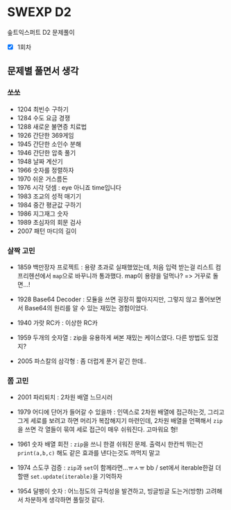 # SWEXP D2

솦트익스퍼트 D2 문제풀이

- [x] 1회차

## 문제별 풀면서 생각

### 쏘쏘

- 1204 최빈수 구하기
- 1284 수도 요금 경쟁
- 1288 새로운 불면증 치료법
- 1926 간단한 369게임
- 1945 간단한 소인수 분해
- 1946 간단한 압축 풀기
- 1948 날짜 계산기
- 1966 숫자를 정렬하자
- 1970 쉬운 거스름돈
- 1976 시각 덧셈 : eye 아니죠 time입니다
- 1983 조교의 성적 매기기
- 1984 중간 평균값 구하기
- 1986 지그재그 숫자
- 1989 초심자의 회문 검사
- 2007 패턴 마디의 길이

### 살짝 고민

- 1859 백만장자 프로젝트 : 용량 초과로 실패했었는데, 처음 입력 받는걸 리스트 컴프리헨션에서 `map`으로 바꾸니까 통과했다. map이 용량을 덜먹나? => 거꾸로 돌면...!

- 1928 Base64 Decoder : 모듈을 쓰면 굉장히 짧아지지만, 그렇지 않고 풀어보면서 Base64의 원리를 알 수 있는 재밌는 경험이었다.

- 1940 가랏 RC카 : 이상한 RC카

- 1959 두개의 숫자열 : zip을 유용하게 써본 재밌는 케이스였다. 다른 방법도 있겠지?

- 2005 파스칼의 삼각형 : 좀 더럽게 푼거 같긴 한데..

### 쫌 고민

- 2001 파리퇴치 : 2차원 배열 느므시러

- 1979 어디에 단어가 들어갈 수 있을까 : 인덱스로 2차원 배열에 접근하는것, 그리고 그게 세로를 보려고 하면 머리가 복잡해지기 마련인데, 2차원 배열을 언팩해서 `zip`을 쓰면 각 열들이 묶여 세로 접근이 매우 쉬워진다. 고마워요 형!

- 1961 숫자 배열 회전 : `zip`을 쓰니 한결 쉬워진 문제. 출력시 한칸씩 뛰는건 `print(a,b,c)` 해도 같은 효과를 낸다는것도 까먹지 말고

- 1974 스도쿠 검증 : `zip`과 `set`이 함께라면...ㅠㅅㅠ bb / set에서 iterable한걸 더할땐 `set.update(iterable)`을 기억하자

- 1954 달팽이 숫자 : 어느정도의 규칙성을 발견하고, 빙글빙글 도는거(방향) 고려해서 차분하게 생각하면 풀릴것 같다.